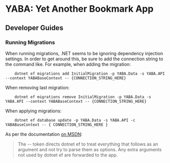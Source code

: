 # YABA: Yet Another Bookmark App

## Developer Guides

### Running Migrations
When running migrations, .NET seems to be ignoring dependency injection settings. In order to get around this, be sure to add the connection string to the command like. For example, when adding the migration:

```
    dotnet ef migrations add InitialMigration -p YABA.Data -s YABA.API --context YABABaseContext -- {CONNECTION_STRING_HERE}
```

When removing last migration:
```
    dotnet ef migrations remove InitialMigration -p YABA.Data -s YABA.API --context YABABaseContext -- {CONNECTION_STRING_HERE}
```

When applying migrations:
```
    dotnet ef database update -p YABA.Data -s YABA.API -c YABABaseContext -- { CONNECTION_STRING_HERE }
```

As per the documentation [on MSDN](https://learn.microsoft.com/en-ca/ef/core/cli/dbcontext-creation?tabs=dotnet-core-cli#from-application-services):
> The -- token directs dotnet ef to treat everything that follows as an argument and not try to parse them as options. Any extra arguments not used by dotnet ef are forwarded to the app.